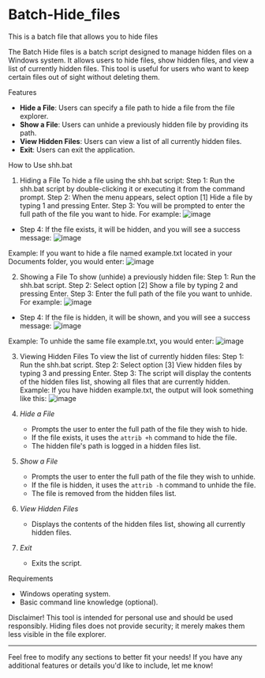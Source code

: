 # Batch-Hide_files
This is a batch file that allows you to hide files



The Batch Hide files is a batch script designed to manage hidden files on a Windows system. It allows users to hide files, show hidden files, and view a list of currently hidden files. This tool is useful for users who want to keep certain files out of sight without deleting them.

 Features
- **Hide a File**: Users can specify a file path to hide a file from the file explorer.
- **Show a File**: Users can unhide a previously hidden file by providing its path.
- **View Hidden Files**: Users can view a list of all currently hidden files.
- **Exit**: Users can exit the application.

How to Use shh.bat
1. Hiding a File
To hide a file using the shh.bat script:
Step 1: Run the shh.bat script by double-clicking it or executing it from the command prompt.
Step 2: When the menu appears, select option [1] Hide a file by typing 1 and pressing Enter.
Step 3: You will be prompted to enter the full path of the file you want to hide. For example:
![image](https://github.com/user-attachments/assets/5a253883-1411-4949-985a-58e26b5c15cd)


- Step 4: If the file exists, it will be hidden, and you will see a success message:
  ![image](https://github.com/user-attachments/assets/413ce0eb-d1c6-48bf-9d38-210bb7c069b7)


Example:
If you want to hide a file named example.txt located in your Documents folder, you would enter:
![image](https://github.com/user-attachments/assets/68711ee2-c543-408d-a34e-ed56fe855eb7)


2. Showing a File
To show (unhide) a previously hidden file:
Step 1: Run the shh.bat script.
Step 2: Select option [2] Show a file by typing 2 and pressing Enter.
Step 3: Enter the full path of the file you want to unhide. For example:
![image](https://github.com/user-attachments/assets/b7bdfdf3-daaf-489e-b29b-e2c7a0cbdbaa)


- Step 4: If the file is hidden, it will be shown, and you will see a success message:
![image](https://github.com/user-attachments/assets/083c31c9-43b5-44da-931d-8f96890d6047)

Example:
To unhide the same file example.txt, you would enter:
![image](https://github.com/user-attachments/assets/b2bc8b74-8d1a-47d6-8c56-7d392962a38d)

3. Viewing Hidden Files
To view the list of currently hidden files:
Step 1: Run the shh.bat script.
Step 2: Select option [3] View hidden files by typing 3 and pressing Enter.
Step 3: The script will display the contents of the hidden files list, showing all files that are currently hidden.
Example:
If you have hidden example.txt, the output will look something like this:
![image](https://github.com/user-attachments/assets/928d5595-d3e1-48c0-8da4-bd8f6dd34a2e)


1. *Hide a File*
   - Prompts the user to enter the full path of the file they wish to hide.
   - If the file exists, it uses the `attrib +h` command to hide the file.
   - The hidden file's path is logged in a hidden files list.

2. *Show a File*
   - Prompts the user to enter the full path of the file they wish to unhide.
   - If the file is hidden, it uses the `attrib -h` command to unhide the file.
   - The file is removed from the hidden files list.

3. *View Hidden Files*
   - Displays the contents of the hidden files list, showing all currently hidden files.

4. *Exit*
   - Exits the script.

Requirements
- Windows operating system.
- Basic command line knowledge (optional).

Disclaimer!
This tool is intended for personal use and should be used responsibly. Hiding files does not provide security; it merely makes them less visible in the file explorer.

---

Feel free to modify any sections to better fit your needs! If you have any additional features or details you'd like to include, let me know!
